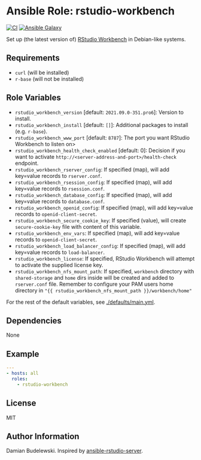 # Ansible Role: rstudio-workbench

[![CI](https://github.com/Appsilon/ansible-rstudio-workbench/workflows/CI/badge.svg)](https://github.com/Appsilon/ansible-rstudio-workbench/actions/workflows/ci.yml)
[![Ansible Galaxy](https://img.shields.io/badge/ansible--galaxy-appsilon.rstudio_workbench-blue.svg)](https://galaxy.ansible.com/appsilon/rstudio_workbench/)

Set up (the latest version of) [RStudio Workbench](https://www.rstudio.com/products/workbench/) in Debian-like systems.

## Requirements

* `curl` (will be installed)
* `r-base` (will not be installed)

## Role Variables

* `rstudio_workbench_version` [default: `2021.09.0-351.pro6`]: Version to install.
* `rstudio_workbench_install` [default: `[]`]: Additional packages to install (e.g. `r-base`).
* `rstudio_workbench_www_port` [default: `8787`]: The port you want RStudio Workbench to listen on>
* `rstudio_workbench_health_check_enabled` [default: 0]: Decision if you want to activate `http://<server-address-and-port>/health-check` endpoint.
* `rstudio_workbench_rserver_config`: If specified (map), will add key=value records to `rserver.conf`.
* `rstudio_workbench_rsession_config`: If specified (map), will add key=value records to `rsession.conf`.
* `rstudio_workbench_database_config`: If specified (map), will add key=value records to `database.conf`.
* `rstudio_workbench_openid_config`: If specified (map), will add key=value records to `openid-client-secret`.
* `rstudio_workbench_secure_cookie_key`: If specified (value), will create `secure-cookie-key` file with content of this variable.
* `rstudio_workbench_env_vars`: If specified (map), will add key=value records to `openid-client-secret`.
* `rstudio_workbench_load_balancer_config`: If specified (map), will add key=value records to `load-balancer`.
* `rstudio_workbench_license`: If specified, RStudio Workbench will attempt to activate the supplied license key.
* `rstudio_workbench_nfs_mount_path`: If specified, `workbench` directory with `shared-storage` and `home` dirs inside will be created and added to `rserver.conf` file. Remember to configure your PAM users home directory in `"{{ rstudio_workbench_nfs_mount_path }}/workbench/home"`

For the rest of the default variables, see
[./defaults/main.yml](./defaults/main.yml).

## Dependencies

None

## Example

```yaml
---
- hosts: all
  roles:
    - rstudio-workbench
```

## License

MIT

## Author Information

Damian Budelewski. Inspired by [ansible-rstudio-server](https://github.com/Oefenweb/ansible-rstudio-server).
